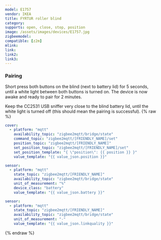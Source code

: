 ```yaml
---
model: E1757
vendor: IKEA
title: FYRTUR roller blind
category:
supports: open, close, stop, position
image: /assets/images/devices/E1757.jpg
zigbeemodel: 
compatible: [z2m]
mlink: 
link: 
link2: 
link3: 
---
```

### Pairing
Short press both buttons on the blind (next to battery lid) for 5 seconds, until a white light between both buttons is turned on.
The device is now awake and ready to pair for 2 minutes.

Keep the CC2531 USB sniffer very close to the blind battery lid, until the white light is turned off (this should mean the pairing is successful). 
{% raw %}
```yaml
cover:
  - platform: "mqtt"
    availability_topic: "zigbee2mqtt/bridge/state"
    command_topic: "zigbee2mqtt/[FRIENDLY_NAME]/set"
    position_topic: "zigbee2mqtt/[FRIENDLY_NAME]"
    set_position_topic: "zigbee2mqtt/[FRIENDLY_NAME]/set"
    set_position_template: "{ \"position\": {{ position }} }"
    value_template: "{{ value_json.position }}"

sensor:
  - platform: "mqtt"
    state_topic: "zigbee2mqtt/[FRIENDLY_NAME]"
    availability_topic: "zigbee2mqtt/bridge/state"
    unit_of_measurement: "%"
    device_class: "battery"
    value_template: "{{ value_json.battery }}"

sensor:
  - platform: "mqtt"
    state_topic: "zigbee2mqtt/[FRIENDLY_NAME]"
    availability_topic: "zigbee2mqtt/bridge/state"
    unit_of_measurement: "-"
    value_template: "{{ value_json.linkquality }}"
```
{% endraw %}


